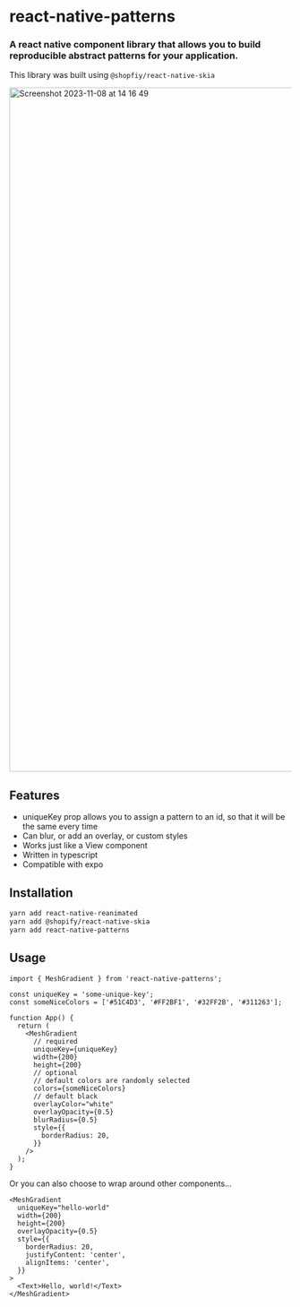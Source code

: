 # react-native-patterns

### A react native component library that allows you to build reproducible abstract patterns for your application.
This library was built using `@shopfiy/react-native-skia`

<img width="1222" alt="Screenshot 2023-11-08 at 14 16 49" src="https://github.com/lewiscasewell/react-native-patterns/assets/64678409/b69c0243-5833-45cc-ac42-a1738f23d287">

## Features
- uniqueKey prop allows you to assign a pattern to an id, so that it will be the same every time
- Can blur, or add an overlay, or custom styles
- Works just like a View component
- Written in typescript
- Compatible with expo

## Installation

```bash
yarn add react-native-reanimated
yarn add @shopify/react-native-skia
yarn add react-native-patterns
```

## Usage

```tsx
import { MeshGradient } from 'react-native-patterns';

const uniqueKey = 'some-unique-key';
const someNiceColors = ['#51C4D3', '#FF2BF1', '#32FF2B', '#311263'];

function App() {
  return (
    <MeshGradient
      // required
      uniqueKey={uniqueKey}
      width={200}
      height={200}
      // optional
      // default colors are randomly selected
      colors={someNiceColors}
      // default black
      overlayColor="white"
      overlayOpacity={0.5}
      blurRadius={0.5}
      style={{
        borderRadius: 20,
      }}
    />
  );
}
```

Or you can also choose to wrap around other components…

```tsx
<MeshGradient
  uniqueKey="hello-world"
  width={200}
  height={200}
  overlayOpacity={0.5}
  style={{
    borderRadius: 20,
    justifyContent: 'center',
    alignItems: 'center',
  }}
>
  <Text>Hello, world!</Text>
</MeshGradient>
```
